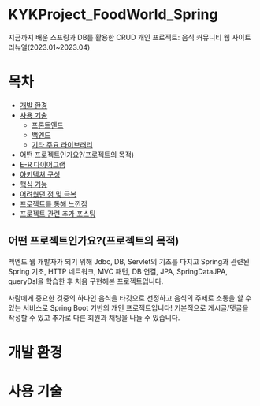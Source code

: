# KYKProject_FoodWorld_Spring
지금까지 배운 스프링과 DB를 활용한 CRUD 개인 프로젝트:  음식 커뮤니티 웹 사이트 리뉴얼(2023.01~2023.04)

# 목차
- [개발 환경](#개발-환경)
- [사용 기술](#사용-기술)
    * [프론트엔드](#프론트엔드)
    * [백엔드](#백엔드)
    * [기타 주요 라이브러리](#기타-주요-라이브러리)
- [어떤 프로젝트인가요?(프로젝트의 목적)](#어떤-프로젝트인가요?(프로젝트의-목적))
- [E-R 다이어그램](#E-R-다이어그램)
- [아키텍처 구성](#아키텍처-구성)
- [핵심 기능](#핵심-기능)
- [어려웠던 점 및 극복](#어려운-점-및-극복)
- [프로젝트를 통해 느낀점](#프로젝트를-통해-느낀점)
- [프로젝트 관련 추가 포스팅](#프로젝트-관련-추가-포스팅)


## 어떤 프로젝트인가요?(프로젝트의 목적)
백엔드 웹 개발자가 되기 위해 Jdbc, DB, Servlet의 기초를 다지고 
Spring과 관련된 Spring 기초, HTTP 네트워크, MVC 패턴, DB 연결, JPA, SpringDataJPA, queryDsl을 학습한 후 처음 구현해본 프로젝트입니다.

사람에게 중요한 것중의 하나인 음식을 타깃으로 선정하고
음식의 주제로 소통을 할 수 있는 서비스로 Spring Boot 기반의 개인 프로젝트입니다!
기본적으로 게시글/댓글을 작성할 수 있고 추가로 다른 회원과 채팅을 나눌 수 있습니다.

# 개발 환경


# 사용 기술



